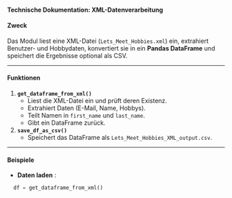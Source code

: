 #### Technische Dokumentation: XML-Datenverarbeitung

#### **Zweck**

Das Modul liest eine XML-Datei (`Lets_Meet_Hobbies.xml`) ein, extrahiert Benutzer- und Hobbydaten, konvertiert sie in ein **Pandas DataFrame** und speichert die Ergebnisse optional als CSV.

---

#### **Funktionen**

1. **`get_dataframe_from_xml()`**
   * Liest die XML-Datei ein und prüft deren Existenz.
   * Extrahiert Daten (E-Mail, Name, Hobbys).
   * Teilt Namen in `first_name` und `last_name`.
   * Gibt ein DataFrame zurück.
2. **`save_df_as_csv()`**
   * Speichert das DataFrame als `Lets_Meet_Hobbies_XML_output.csv`.

---

#### **Beispiele**

* **Daten laden** :

```python
  df = get_dataframe_from_xml()
```
